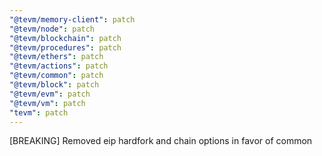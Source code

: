 ```yaml
---
"@tevm/memory-client": patch
"@tevm/node": patch
"@tevm/blockchain": patch
"@tevm/procedures": patch
"@tevm/ethers": patch
"@tevm/actions": patch
"@tevm/common": patch
"@tevm/block": patch
"@tevm/evm": patch
"@tevm/vm": patch
"tevm": patch
---
```


[BREAKING] Removed eip hardfork and chain options in favor of common
